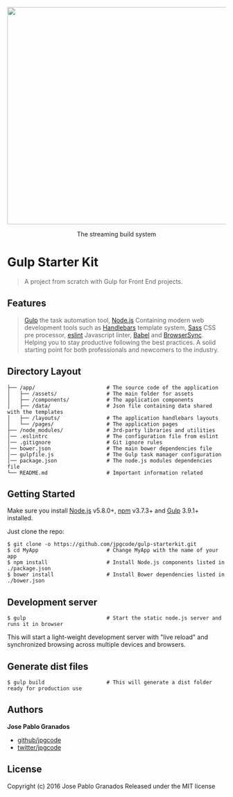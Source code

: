 <p align="center">
  <a href="http://gulpjs.com">
    <img height="500" width="843" src="https://raw.githubusercontent.com/jpgcode/gulp-starterkit/master/gulp-sk.jpg">
  </a>
  <p align="center">The streaming build system</p>
</p>

# Gulp Starter Kit

> A project from scratch with Gulp for Front End projects.

## Features

> [Gulp](http://gulpjs.com/) the task automation tool,
> [Node.js](https://nodejs.org/) Containing
> modern web development tools such as 
> [Handlebars](http://handlebarsjs.com/) template system,
> [Sass](http://sass-lang.com/) CSS pre processor,
> [eslint](http://eslint.org/) Javascript linter,
> [Babel](http://babeljs.io/) and [BrowserSync](http://www.browsersync.io/).
> Helping you to stay productive following the best practices. A solid starting
> point for both professionals and newcomers to the industry.

## Directory Layout

```
├── /app/                       # The source code of the application
│   ├── /assets/                # The main folder for assets
│   ├── /components/            # The application components
│   ├── /data/                  # Json file containing data shared with the templates
│   ├── /layouts/               # The application handlebars layouts
│   └── /pages/                 # The application pages
├── /node_modules/              # 3rd-party libraries and utilities
│── .eslintrc                   # The configuration file from eslint
│── .gitignore                  # Git ignore rules
│── bower.json                  # The main bower dependencies file
│── gulpfile.js                 # The Gulp task manager configuration
│── package.json                # The node.js modules dependencies file
└── README.md                   # Important information related
```

## Getting Started

Make sure you install [Node.js](https://nodejs.org/en/) v5.8.0+, [npm](https://www.npmjs.com/) v3.7.3+ and [Gulp](http://gulpjs.com/) 3.9.1+ installed.

Just clone the repo:

```shell
$ git clone -o https://github.com/jpgcode/gulp-starterkit.git
$ cd MyApp                      # Change MyApp with the name of your app
$ npm install                   # Install Node.js components listed in ./package.json
$ bower install                 # Install Bower dependencies listed in ./bower.json
```

## Development server

```shell
$ gulp                          # Start the static node.js server and runs it in browser
```

This will start a light-weight development server with "live reload" and
synchronized browsing across multiple devices and browsers.

## Generate dist files

```shell
$ gulp build                    # This will generate a dist folder ready for production use
```

## Authors

**Jose Pablo Granados**
 
+ [github/jpgcode](https://github.com/jpgcode)
+ [twitter/jpgcode](http://twitter.com/jpgcode) 

## License

Copyright (c) 2016 Jose Pablo Granados
Released under the MIT license
